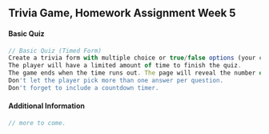 ## Trivia Game, Homework Assignment Week 5


#### Basic Quiz

```javascript
// Basic Quiz (Timed Form)
Create a trivia form with multiple choice or true/false options (your choice).
The player will have a limited amount of time to finish the quiz. 
The game ends when the time runs out. The page will reveal the number of questions that players answer correctly and incorrectly.
Don't let the player pick more than one answer per question.
Don't forget to include a countdown timer.
```

#### Additional Information

```javascript
// more to come.

```